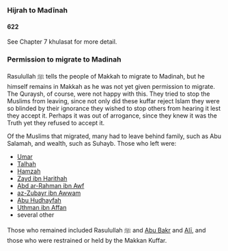 ### Hijrah to Madīnah
#### 622

See Chapter 7 khulasat for more detail.

### Permission to migrate to Madinah

Rasulullah ﷺ tells the people of Makkah to migrate to Madinah, but he himself remains in Makkah as he was not yet given permission to migrate. The Quraysh, of course, were not happy with this. They tried to stop the Muslims from leaving, since not only did these kuffar reject Islam they were so blinded by their ignorance they wished to stop others from hearing it lest they accept it. Perhaps it was out of arrogance, since they knew it was the Truth yet they refused to accept it.

Of the Muslims that migrated, many had to leave behind family, such as Abu Salamah, and wealth, such as Suhayb. Those who left were:

- [Umar](../bio/0583_Umar)
- [Talhah](../bio/0594_Talhah)
- [Hamzah](../bio/0568_Hamzah)
- [Zayd ibn Harithah](../bio/0581_Zayd)
- [Abd ar-Rahman ibn Awf](../bio/0581_Abdurrahman)
- [az-Zubayr ibn Awwam](../bio/0594_Zubayr)
- [Abu Hudhayfah](../bio/Abu_hudhayfah)
- [Uthman ibn Affan](../bio/0573_Uthman)
- several other

Those who remained included Rasulullah ﷺ and [Abu Bakr](../bio/0573_Abu_bakr) and [Alī](../bio/0600_Ali), and those who were restrained or held by the Makkan Kuffar.
